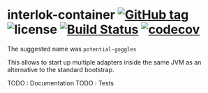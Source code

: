# interlok-container [![GitHub tag](https://img.shields.io/github/tag/adaptris/interlok-filesystem.svg)](https://github.com/adaptris/interlok-filesystem/tags) ![license](https://img.shields.io/github/license/adaptris/interlok-filesystem.svg) [![Build Status](https://travis-ci.org/adaptris/interlok-filesystem.svg?branch=develop)](https://travis-ci.org/adaptris/interlok-filesystem) [![codecov](https://codecov.io/gh/adaptris/interlok-filesystem/branch/develop/graph/badge.svg)](https://codecov.io/gh/adaptris/interlok-filesystem)

The suggested name was `potential-goggles`

This allows to start up multiple adapters inside the same JVM as an alternative to the standard 
bootstrap.

TODO : Documentation
TODO : Tests


